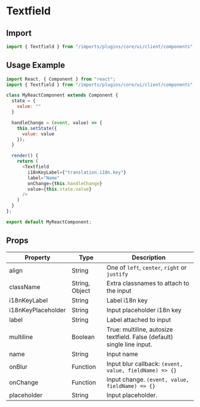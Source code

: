 # Textfield

## Import

```javascript
import { Textfield } from "/imports/plugins/core/ui/client/components";
```

## Usage Example

```javascript
import React, { Component } from "react";
import { Textfield } from "/imports/plugins/core/ui/client/components";

class MyReactComponent extends Component {
  state = {
    value: ""
  }

  handleChange = (event, value) => {
    this.setState({
      value: value
    });
  }

  render() {
    return (
      <Textfield
        i18nKeyLabel={"translation.i18n.key"}
        label="Name"
        onChange={this.handleChange}
        value={this.state.value}
      />
    )
  }
};

export default MyReactComponent;
```

## Props

Property           | Type           | Description
------------------ | -------------- | -----------------------------------------------------------------------
align              | String         | One of `left`, `center`, `right` or `justify`
className          | String, Object | Extra classnames to attach to the input
i18nKeyLabel       | String         | Label i18n key
i18nKeyPlaceholder | String         | Input placeholder i18n key
label              | String         | Label attached to input
multiline          | Boolean        | True: multiline, autosize textfield. False (default) single line input.
name               | String         | Input name
onBlur             | Function       | Input blur callback: `(event, value, fieldName) => {}`
onChange           | Function       | Input change. `(event, value, fieldName) => {}`
placeholder        | String         | Input placeholder.
